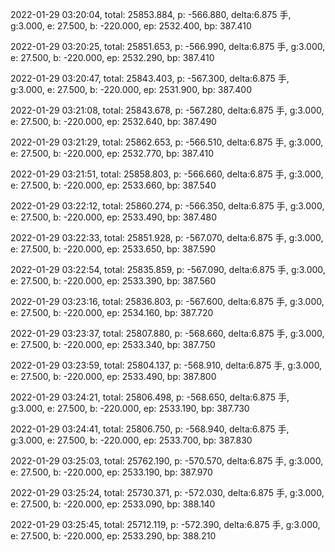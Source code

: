 2022-01-29 03:20:04, total: 25853.884, p: -566.880, delta:6.875 手, g:3.000, e: 27.500, b: -220.000, ep: 2532.400, bp: 387.410

2022-01-29 03:20:25, total: 25851.653, p: -566.990, delta:6.875 手, g:3.000, e: 27.500, b: -220.000, ep: 2532.290, bp: 387.410

2022-01-29 03:20:47, total: 25843.403, p: -567.300, delta:6.875 手, g:3.000, e: 27.500, b: -220.000, ep: 2531.900, bp: 387.400

2022-01-29 03:21:08, total: 25843.678, p: -567.280, delta:6.875 手, g:3.000, e: 27.500, b: -220.000, ep: 2532.640, bp: 387.490

2022-01-29 03:21:29, total: 25862.653, p: -566.510, delta:6.875 手, g:3.000, e: 27.500, b: -220.000, ep: 2532.770, bp: 387.410

2022-01-29 03:21:51, total: 25858.803, p: -566.660, delta:6.875 手, g:3.000, e: 27.500, b: -220.000, ep: 2533.660, bp: 387.540

2022-01-29 03:22:12, total: 25860.274, p: -566.350, delta:6.875 手, g:3.000, e: 27.500, b: -220.000, ep: 2533.490, bp: 387.480

2022-01-29 03:22:33, total: 25851.928, p: -567.070, delta:6.875 手, g:3.000, e: 27.500, b: -220.000, ep: 2533.650, bp: 387.590

2022-01-29 03:22:54, total: 25835.859, p: -567.090, delta:6.875 手, g:3.000, e: 27.500, b: -220.000, ep: 2533.390, bp: 387.560

2022-01-29 03:23:16, total: 25836.803, p: -567.600, delta:6.875 手, g:3.000, e: 27.500, b: -220.000, ep: 2534.160, bp: 387.720

2022-01-29 03:23:37, total: 25807.880, p: -568.660, delta:6.875 手, g:3.000, e: 27.500, b: -220.000, ep: 2533.340, bp: 387.750

2022-01-29 03:23:59, total: 25804.137, p: -568.910, delta:6.875 手, g:3.000, e: 27.500, b: -220.000, ep: 2533.490, bp: 387.800

2022-01-29 03:24:21, total: 25806.498, p: -568.650, delta:6.875 手, g:3.000, e: 27.500, b: -220.000, ep: 2533.190, bp: 387.730

2022-01-29 03:24:41, total: 25806.750, p: -568.940, delta:6.875 手, g:3.000, e: 27.500, b: -220.000, ep: 2533.700, bp: 387.830

2022-01-29 03:25:03, total: 25762.190, p: -570.570, delta:6.875 手, g:3.000, e: 27.500, b: -220.000, ep: 2533.190, bp: 387.970

2022-01-29 03:25:24, total: 25730.371, p: -572.030, delta:6.875 手, g:3.000, e: 27.500, b: -220.000, ep: 2533.090, bp: 388.140

2022-01-29 03:25:45, total: 25712.119, p: -572.390, delta:6.875 手, g:3.000, e: 27.500, b: -220.000, ep: 2533.290, bp: 388.210